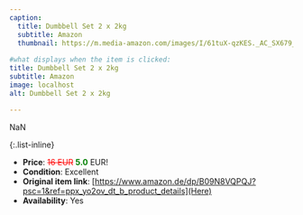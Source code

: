 ```yaml
---
caption:
  title: Dumbbell Set 2 x 2kg
  subtitle: Amazon
  thumbnail: https://m.media-amazon.com/images/I/61tuX-qzKES._AC_SX679_.jpg
  
#what displays when the item is clicked:
title: Dumbbell Set 2 x 2kg
subtitle: Amazon
image: localhost
alt: Dumbbell Set 2 x 2kg

---
```

NaN

{:.list-inline} 
- **Price**: <span style="color:red"><del>16 EUR</del></span> <span style="color:green">**5.0**</span> EUR!
- **Condition**: Excellent
- **Original item link**: [https://www.amazon.de/dp/B09N8VQPQJ?psc=1&ref=ppx_yo2ov_dt_b_product_details](Here)
- **Availability**: Yes
